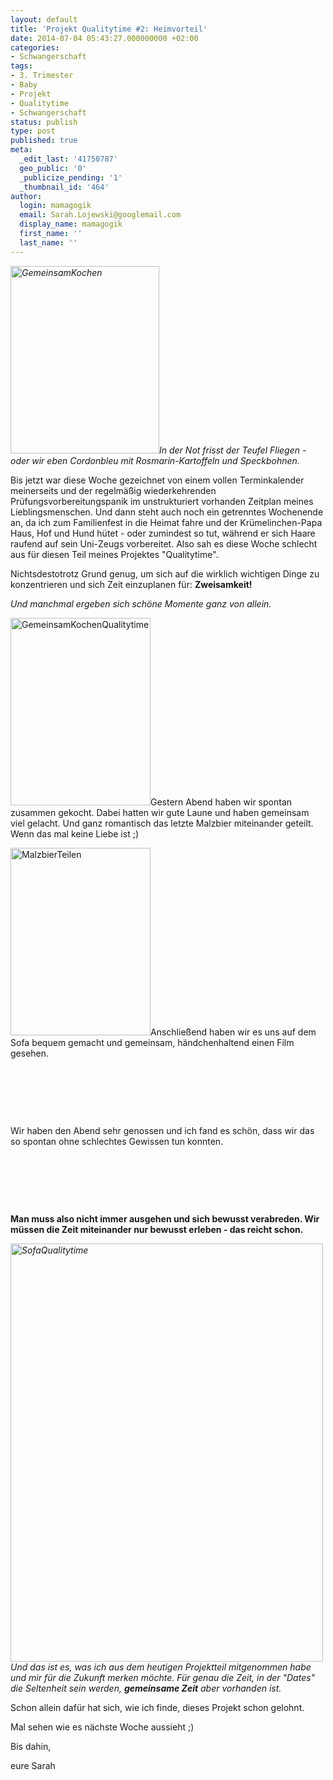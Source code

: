```yaml
---
layout: default
title: 'Projekt Qualitytime #2: Heimvorteil'
date: 2014-07-04 05:43:27.000000000 +02:00
categories:
- Schwangerschaft
tags:
- 3. Trimester
- Baby
- Projekt
- Qualitytime
- Schwangerschaft
status: publish
type: post
published: true
meta:
  _edit_last: '41750787'
  geo_public: '0'
  _publicize_pending: '1'
  _thumbnail_id: '464'
author:
  login: mamagogik
  email: Sarah.Lojewski@googlemail.com
  display_name: mamagogik
  first_name: ''
  last_name: ''
---
```

<p><em><a href="https://mamagogik.files.wordpress.com/2014/07/image3-e1404451739738.jpg"><img class="alignleft size-medium wp-image-467" src="http://0.0.0.0:4000/images/image3-e1404451739738.jpg" alt="GemeinsamKochen" width="238" height="300" /></a>In der Not frisst der Teufel Fliegen - oder wir eben Cordonbleu mit Rosmarin-Kartoffeln und Speckbohnen.</em></p>
<p>Bis jetzt war diese Woche gezeichnet von einem vollen Terminkalender meinerseits und der regelmäßig wiederkehrenden Prüfungsvorbereitungspanik im unstrukturiert vorhanden Zeitplan meines Lieblingsmenschen. Und dann steht auch noch ein getrenntes Wochenende an, da ich zum Familienfest in die Heimat fahre und der Krümelinchen-Papa Haus, Hof und Hund hütet - oder zumindest so tut, während er sich Haare raufend auf sein Uni-Zeugs vorbereitet. Also sah es diese Woche schlecht aus für diesen Teil meines Projektes "Qualitytime".</p>
<p><!--more--></p>
<p>Nichtsdestotrotz Grund genug, um sich auf die wirklich wichtigen Dinge zu konzentrieren und sich Zeit einzuplanen für: <strong>Zweisamkeit!</strong></p>
<p><em>Und manchmal ergeben sich schöne Momente ganz von allein.</em></p>
<p><a href="https://mamagogik.files.wordpress.com/2014/07/image2-e1404451807299.jpg"><img class="alignright size-medium wp-image-466" src="http://0.0.0.0:4000/images/image2-e1404451807299.jpg" alt="GemeinsamKochenQualitytime" width="224" height="300" /></a>Gestern Abend haben wir spontan zusammen gekocht. Dabei hatten wir gute Laune und haben gemeinsam viel gelacht. Und ganz romantisch das letzte Malzbier miteinander geteilt. Wenn das mal keine Liebe ist ;)</p>
<p><a href="https://mamagogik.files.wordpress.com/2014/07/image1-e1404451863999.jpg"><img class="alignleft size-medium wp-image-465" src="http://0.0.0.0:4000/images/image1-e1404451863999.jpg" alt="MalzbierTeilen" width="224" height="300" /></a>Anschließend haben wir es uns auf dem Sofa bequem gemacht und gemeinsam, händchenhaltend einen Film gesehen.</p>
<p>&nbsp;</p>
<p>&nbsp;</p>
<p>&nbsp;</p>
<p>Wir haben den Abend sehr genossen und ich fand es schön, dass wir das so spontan ohne schlechtes Gewissen tun konnten.</p>
<p>&nbsp;</p>
<p>&nbsp;</p>
<p>&nbsp;</p>
<p><strong>Man muss also nicht immer ausgehen und sich bewusst verabreden. Wir müssen die Zeit miteinander nur bewusst erleben - das reicht schon. </strong></p>
<p><em><a href="https://mamagogik.files.wordpress.com/2014/07/image-e1404451925376.jpg"><img class="aligncenter size-full wp-image-464" src="http://0.0.0.0:4000/images/image-e1404451925376.jpg" alt="SofaQualitytime" width="500" height="669" /></a><br />
Und das ist es, was ich aus dem heutigen Projektteil mitgenommen habe und mir für die Zukunft merken möchte. Für genau die Zeit, in der "Dates" die Seltenheit sein werden, <strong>gemeinsame Zeit</strong> aber vorhanden ist.</em></p>
<p>Schon allein dafür hat sich, wie ich finde, dieses Projekt schon gelohnt.</p>
<p>Mal sehen wie es nächste Woche aussieht ;)</p>
<p>Bis dahin,</p>
<p>eure Sarah</p>
